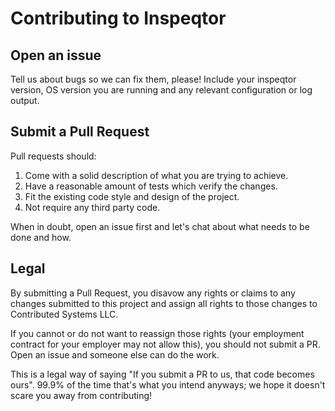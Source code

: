 # Contributing to Inspeqtor

## Open an issue

Tell us about bugs so we can fix them, please!  Include your inspeqtor
version, OS version you are running and any relevant configuration or
log output.

## Submit a Pull Request

Pull requests should:

 1. Come with a solid description of what you are trying to achieve.
 1. Have a reasonable amount of tests which verify the changes.
 1. Fit the existing code style and design of the project.
 1. Not require any third party code.

When in doubt, open an issue first and let's chat about what needs to be
done and how.

## Legal

By submitting a Pull Request, you disavow any rights or claims to any
changes submitted to this project and assign all rights to those changes
to Contributed Systems LLC.

If you cannot or do not want to reassign those rights (your employment
contract for your employer may not allow this), you should not submit a PR.
Open an issue and someone else can do the work.

This is a legal way of saying "If you submit a PR to us, that code becomes
ours".  99.9% of the time that's what you intend anyways; we hope it doesn't
scare you away from contributing!
